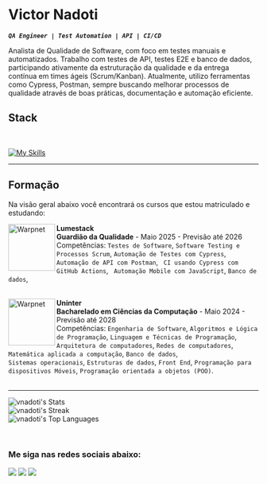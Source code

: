 # Victor Nadoti 

***`QA Engineer | Test Automation | API | CI/CD `***

Analista de Qualidade de Software, com foco em testes manuais e automatizados.
Trabalho com testes de API, testes E2E e banco de dados, participando ativamente da estruturação da qualidade e da entrega contínua em times ágeis (Scrum/Kanban).
Atualmente, utilizo ferramentas como Cypress, Postman, sempre buscando melhorar processos de qualidade através de boas práticas, documentação e automação eficiente.

## Stack
<div style="display: inline_block"><br>
 
[![My Skills](https://skillicons.dev/icons?i=html,css,js,git,github,npm,cypress,postman,figma,docker,vscode&perline=15)]()
</div> 
 
---

## Formação

Na visão geral abaixo você encontrará os cursos que estou matriculado e estudando:

[<img align="left" height="94px" width="94px" alt="Warpnet" src="https://media.licdn.com/dms/image/v2/D4D0BAQH5zO1HQLFwfQ/company-logo_200_200/company-logo_200_200/0/1734989998457/lumestack_logo?e=2147483647&v=beta&t=jWL003L75JeA9igEecKmyK8IV41iC-mRfRbK5yf4MF8"/>](https://www.uninter.com/graduacao-ead/bacharelado-em-ciencia-da-computacao/)

**Lumestack** \
**Guardião da Qualidade** -  Maio 2025 - Previsão até 2026 \
Competências: `Testes de Software`, `Software Testing e Processos Scrum`, `Automação de Testes com Cypress`, `Automação de API com Postman`, ` ⁠CI usando Cypress com GitHub Actions`, ` ⁠⁠Automação Mobile com JavaScript`, `Banco de dados`,\
<br/>


[<img align="left" height="94px" width="94px" alt="Warpnet" src="https://i.pinimg.com/originals/34/f1/ee/34f1eebb24817c1086a1a8abef7925df.jpg"/>](https://www.uninter.com/graduacao-ead/bacharelado-em-ciencia-da-computacao/)

**Uninter** \
**Bacharelado em Ciências da Computação** -  Maio 2024 - Previsão até 2028 \
Competências: `Engenharia de Software`, `Algoritmos e Lógica de Programação`, `Linguagem e Técnicas de Programação`, `Arquitetura de computadores`, `Redes de computadores`, `Matemática aplicada a computação`, `Banco de dados`,\
`Sistemas operacionais`, `Estruturas de dados`, `Front End`, `Programação para dispositivos Móveis`, `Programação orientada a objetos (POO)`.\
<br/>


--- 
![vnadoti's Stats](https://github-readme-stats.vercel.app/api?username=vnadoti&theme=highcontrast&show_icons=true&hide_border=true&count_private=true)<br>
![vnadoti's Streak](https://github-readme-streak-stats.herokuapp.com/?user=vnadoti&theme=highcontrast&hide_border=true)<br>
![vnadoti's Top Languages](https://github-readme-stats.vercel.app/api/top-langs/?username=vnadoti&theme=highcontrast&show_icons=true&hide_border=true&layout=compact)

<!--
[<img align="left" height="94px" width="94px" alt="Rocketseat" src="https://encrypted-tbn0.gstatic.com/images?q=tbn:ANd9GcQWbVYHXnz8RqbVFsge5hGINGJpz70rIr0S6A&s"/>](https://www.onebitcode.com/)

**OneBitCode** \
[**FullStack Javascript**](https://cursos.onebitcode.com/area/vitrine) • Nov 2023 \
Linguagens & Tecnologias: `JavaScript`, `Node`, `React`, `TypeScript`, `Git`,
`GitHub`, `SASS`, `Bulma (Framework CSS)`, `HTML5`, `CSS`.\
<br/>

[<img align="left" height="94px" width="94px" alt="Nubank" src="https://media.licdn.com/dms/image/C4D0BAQG9RVtXwXXxfQ/company-logo_200_200/0/1663864652596/devquest_dev_em_dobro_logo?e=2147483647&v=beta&t=H03oiCKR11eeezclXLSZ8IvipbGFl61T_ESnjIVzXYc">](https://devemdobro.com/matriculas-abertas/)

**DevQuest** \
[**FullStack Front-End / Back-End**](https://devemdobro.com/matriculas-abertas/) • Mai 2023 \
Linguagens & Tecnologias: `JavaScript`, `Node`, `React`, `TypeScript`, `Git`,
`GitHub`, `Redux`, `Jest`, `HTML5`, `CSS`, `Marketing Pessoal`, `SQL`.
-->

<br/>
<h3> Me siga nas redes sociais abaixo:</h3> 
<div> 
  <a href="https://instagram.com/vnadoti" target="_blank"><img src="https://img.shields.io/badge/-Instagram-%23E4405F?style=for-the-badge&logo=instagram&logoColor=white" target="_blank"></a>
  <a href = "mailto:vnadoti@.com.com"><img src="https://img.shields.io/badge/-Gmail-%23333?style=for-the-badge&logo=gmail&logoColor=white" target="_blank"></a>
  <a href="https://www.linkedin.com/in/victornadoti" target="_blank"><img src="https://img.shields.io/badge/-LinkedIn-%230077B5?style=for-the-badge&logo=linkedin&logoColor=white" target="_blank"></a> 
</div>
